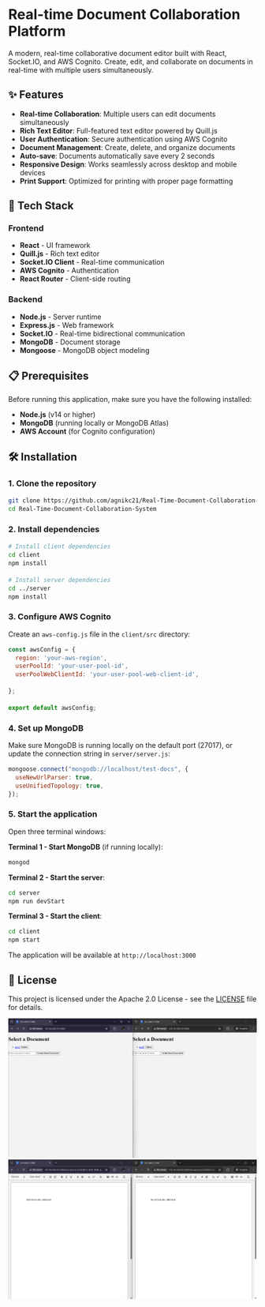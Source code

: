 # Real-time Document Collaboration Platform

A modern, real-time collaborative document editor built with React, Socket.IO, and AWS Cognito. Create, edit, and collaborate on documents in real-time with multiple users simultaneously.


## ✨ Features

- **Real-time Collaboration**: Multiple users can edit documents simultaneously
- **Rich Text Editor**: Full-featured text editor powered by Quill.js
- **User Authentication**: Secure authentication using AWS Cognito
- **Document Management**: Create, delete, and organize documents
- **Auto-save**: Documents automatically save every 2 seconds
- **Responsive Design**: Works seamlessly across desktop and mobile devices
- **Print Support**: Optimized for printing with proper page formatting

## 🚀 Tech Stack

### Frontend
- **React** - UI framework
- **Quill.js** - Rich text editor
- **Socket.IO Client** - Real-time communication
- **AWS Cognito** - Authentication
- **React Router** - Client-side routing

### Backend
- **Node.js** - Server runtime
- **Express.js** - Web framework
- **Socket.IO** - Real-time bidirectional communication
- **MongoDB** - Document storage
- **Mongoose** - MongoDB object modeling

## 📋 Prerequisites

Before running this application, make sure you have the following installed:

- **Node.js** (v14 or higher)
- **MongoDB** (running locally or MongoDB Atlas)
- **AWS Account** (for Cognito configuration)

## 🛠️ Installation

### 1. Clone the repository

```bash
git clone https://github.com/agnikc21/Real-Time-Document-Collaboration-System.git
cd Real-Time-Document-Collaboration-System
```

### 2. Install dependencies

```bash
# Install client dependencies
cd client
npm install

# Install server dependencies
cd ../server
npm install
```

### 3. Configure AWS Cognito

Create an `aws-config.js` file in the `client/src` directory:

```javascript
const awsConfig = {
  region: 'your-aws-region',
  userPoolId: 'your-user-pool-id',
  userPoolWebClientId: 'your-user-pool-web-client-id',
 
};

export default awsConfig;
```

### 4. Set up MongoDB

Make sure MongoDB is running locally on the default port (27017), or update the connection string in `server/server.js`:

```javascript
mongoose.connect("mongodb://localhost/test-docs", {
  useNewUrlParser: true,
  useUnifiedTopology: true,
});
```

### 5. Start the application

Open three terminal windows:

**Terminal 1 - Start MongoDB** (if running locally):
```bash
mongod
```

**Terminal 2 - Start the server**:
```bash
cd server
npm run devStart
```

**Terminal 3 - Start the client**:
```bash
cd client
npm start
```

The application will be available at `http://localhost:3000`


## 📝 License

This project is licensed under the Apache 2.0 License - see the [LICENSE](LICENSE) file for details.

![Screenshot](https://github.com/agnikc21/Real-Time-Document-Collaboration-System/blob/main/images/Screenshot%202025-03-28%20195207.png)
![Screenshot](https://github.com/agnikc21/Real-Time-Document-Collaboration-System/blob/main/images/Screenshot%202025-03-28%20195122.png)
